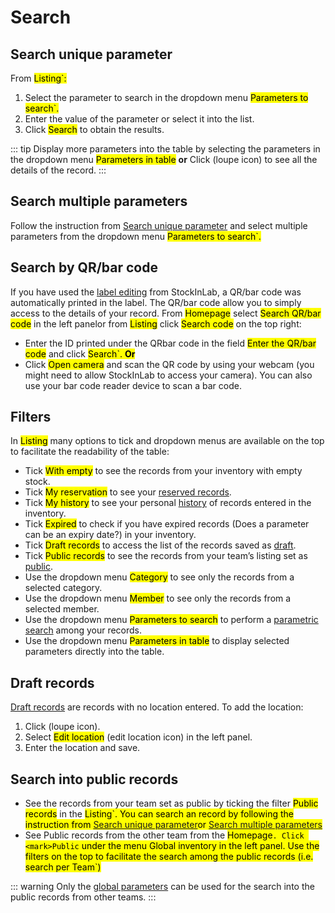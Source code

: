 # Search

## Search unique parameter
 From <mark>Listing`:
 1. Select the parameter to search in the dropdown menu <mark>Parameters to search`.
 2. Enter the value of the parameter or select it into the list.
 3. Click <mark>Search</mark> to obtain the results.
 
 ::: tip
 Display more parameters into the table by selecting the parameters in the dropdown menu <mark>Parameters in table</mark> **or** Click (loupe icon) to see all the details of the record.
 :::
 
 ## Search multiple parameters
 Follow the instruction from [Search unique parameter](/laboratory-information-management-system/search-record.html#search-unique-parameter) and select multiple parameters from the dropdown menu <mark>Parameters to search`.
 
 ## Search by QR/bar code
 If you have used the [label editing](/laboratory-information-management-system/label.html#create-label) from StockInLab, a QR/bar code was automatically printed in the label. The QR/bar code allow you to simply access to the details of your record.
 From <mark>Homepage</mark> select <mark>Search QR/bar code</mark> in the left panelor from <mark>Listing</mark> click <mark>Search code</mark> on the top right:
 * Enter the ID printed under the QRbar code in the field <mark>Enter the QR/bar code</mark> and click <mark>Search`.
 **Or**
 * Click <mark>Open camera</mark> and scan the QR code by using your webcam (you might need to allow StockInLab to access your camera). You can also use your bar code reader device to scan a bar code.
 
 ## Filters
 In <mark>Listing</mark> many options to tick and dropdown menus are available on the top to facilitate the readability of the table:
 * Tick <mark>With empty</mark> to see the records from your inventory with empty stock.
 * Tick <mark>My reservation</mark> to see your [reserved records](/laboratory-information-management-system/reserve-record.html#reserve-record).
 * Tick <mark>My history</mark> to see your personal [history](/laboratory-information-management-system/history.html#history) of records entered in the inventory.
 * Tick <mark>Expired</mark> to check if you have expired records (Does a parameter can be an expiry date?) in your inventory.
 * Tick <mark>Draft records</mark> to access the list of the records saved as [draft](/laboratory-information-management-system/search-record.html#draft-records).
 * Tick <mark>Public records</mark> to see the records from your team’s listing set as [public](/laboratory-information-management-system/view-record.html#public-records).
 * Use the dropdown menu <mark>Category</mark> to see only the records from a selected category.
 * Use the dropdown menu <mark>Member</mark> to see only the records from a selected member.
 * Use the dropdown menu <mark>Parameters to search</mark> to perform a [parametric search](/laboratory-information-management-system/search-record.html#search-unique-parameter) among your records.
 * Use the dropdown menu <mark>Parameters in table</mark> to display selected parameters directly into the table.
 
 ## Draft records
 [Draft records](/laboratory-information-management-system/add-record.html#save-as-draft) are records with no location entered. To add the location:
 1. Click (loupe icon).
 2. Select <mark>Edit location</mark> (edit location icon) in the left panel.
 3. Enter the location and save.
 
 ## Search into public records
 - See the records from your team set as public by ticking the filter <mark>Public records</mark> in the <mark>Listing`. You can search an record by following the instruction from [Search unique parameter](/laboratory-information-management-system/search-record.html#search-unique-parameter)or [Search multiple parameters](laboratory-information-management-system/search-record.html#search-multiple-parameters) 
 - See Public records from the other team from the <mark>Homepage`. Click <mark>Public`
 under the menu <mark>Global inventory</mark> in the left panel. Use the filters on the top to facilitate the search among the public records (i.e. search per <mark>Team`)
 
 ::: warning
 Only the [global parameters](/laboratory-information-management-system/super-administration-parameters.html#global-parameters) can be used for the search into the public records from other teams.
 :::
